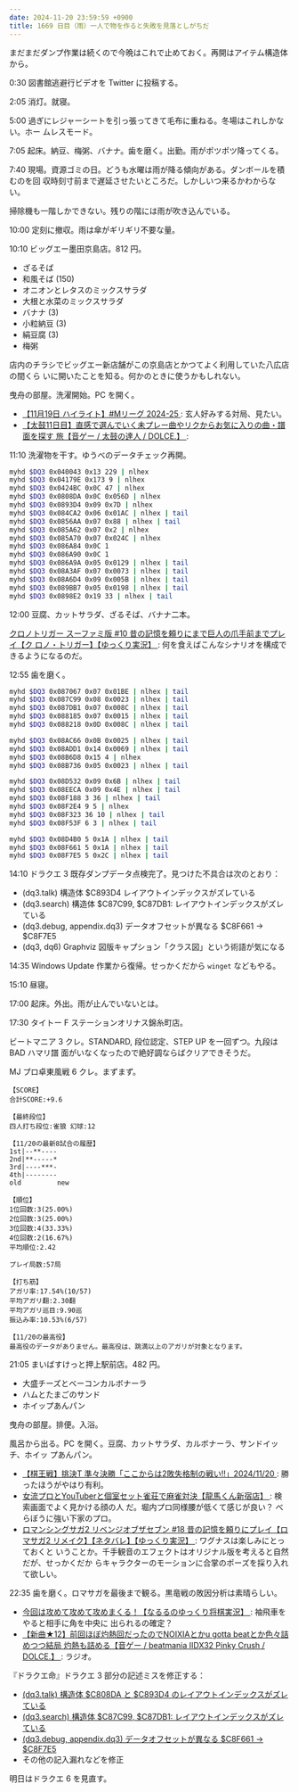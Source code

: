 ```yaml
---
date: 2024-11-20 23:59:59 +0900
title: 1669 日目（雨）一人で物を作ると失敗を見落としがちだ
---
```


まだまだダンプ作業は続くので今晩はこれで止めておく。再開はアイテム構造体から。

0:30 図書館逃避行ビデオを Twitter に投稿する。

2:05 消灯。就寝。

5:00 過ぎにレジャーシートを引っ張ってきて毛布に重ねる。冬場はこれしかない。ホー
ムレスモード。

7:05 起床。納豆、梅粥、バナナ。歯を磨く。出勤。雨がポツポツ降ってくる。

7:40 現場。資源ゴミの日。どうも水曜は雨が降る傾向がある。ダンボールを積むのを回
収時刻寸前まで遅延させたいところだ。しかしいつ来るかわからない。

掃除機も一階しかできない。残りの階には雨が吹き込んでいる。

10:00 定刻に撤収。雨は傘がギリギリ不要な量。

10:10 ビッグエー墨田京島店。812 円。

* ざるそば
* 和風そば (150)
* オニオンとレタスのミックスサラダ
* 大根と水菜のミックスサラダ
* バナナ (3)
* 小粒納豆 (3)
* 絹豆腐 (3)
* 梅粥

店内のチラシでビッグエー新店舗がこの京島店とかつてよく利用していた八広店の間くら
いに開いたことを知る。何かのときに使うかもしれない。

曳舟の部屋。洗濯開始。PC を開く。

* [【11月19日 ハイライト】#Mリーグ 2024-25
  ](https://www.youtube.com/watch?v=bBJgYrZltmE): 玄人好みする対局、見たい。
* [【太鼓11日目】直感で選んでいく未プレー曲やリクからお気に入りの曲・譜面を探す
  旅【音ゲー / 太鼓の達人 / DOLCE.】
  ](https://www.youtube.com/watch?v=mitm_ur4xi8): 

11:10 洗濯物を干す。ゆうべのデータチェック再開。

```bash
myhd $DQ3 0x040043 0x13 229 | nlhex
myhd $DQ3 0x04179E 0x173 9 | nlhex
myhd $DQ3 0x0424BC 0x0C 47 | nlhex
myhd $DQ3 0x0808DA 0x0C 0x056D | nlhex
myhd $DQ3 0x0893D4 0x09 0x7D | nlhex
myhd $DQ3 0x084CA2 0x06 0x01AC | nlhex | tail
myhd $DQ3 0x0856AA 0x07 0x88 | nlhex | tail
myhd $DQ3 0x085A62 0x07 0x2 | nlhex
myhd $DQ3 0x085A70 0x07 0x024C | nlhex
myhd $DQ3 0x086A84 0x0C 1
myhd $DQ3 0x086A90 0x0C 1
myhd $DQ3 0x086A9A 0x05 0x0129 | nlhex | tail
myhd $DQ3 0x08A3AF 0x07 0x0073 | nlhex | tail
myhd $DQ3 0x08A6D4 0x09 0x005B | nlhex | tail
myhd $DQ3 0x089BB7 0x05 0x0198 | nlhex | tail
myhd $DQ3 0x0898E2 0x19 33 | nlhex | tail
```

12:00 豆腐、カットサラダ、ざるそば、バナナ二本。

[クロノトリガー スーファミ版 #10 昔の記憶を頼りにまで巨人の爪手前までプレイ【ク
ロノ・トリガー】【ゆっくり実況】
](https://www.youtube.com/watch?v=aOev0CdBbks): 何を食えばこんなシナリオを構成で
きるようになるのだ。

12:55 歯を磨く。

```bash
myhd $DQ3 0x087067 0x07 0x01BE | nlhex | tail
myhd $DQ3 0x087C99 0x08 0x0023 | nlhex | tail
myhd $DQ3 0x087DB1 0x07 0x008C | nlhex | tail
myhd $DQ3 0x088185 0x07 0x0015 | nlhex | tail
myhd $DQ3 0x088218 0x0D 0x008C | nlhex | tail

myhd $DQ3 0x08AC66 0x0B 0x0025 | nlhex | tail
myhd $DQ3 0x08ADD1 0x14 0x0069 | nlhex | tail
myhd $DQ3 0x08B6D8 0x15 4 | nlhex
myhd $DQ3 0x08B736 0x05 0x0023 | nlhex | tail

myhd $DQ3 0x08D532 0x09 0x6B | nlhex | tail
myhd $DQ3 0x08EECA 0x09 0x4E | nlhex | tail
myhd $DQ3 0x08F188 3 36 | nlhex | tail
myhd $DQ3 0x08F2E4 9 5 | nlhex
myhd $DQ3 0x08F323 36 10 | nlhex | tail
myhd $DQ3 0x08F53F 6 3 | nlhex | tail

myhd $DQ3 0x08D4B0 5 0x1A | nlhex | tail
myhd $DQ3 0x08F661 5 0x1A | nlhex | tail
myhd $DQ3 0x08F7E5 5 0x2C | nlhex | tail
```

14:10 ドラクエ 3 既存ダンプデータ点検完了。見つけた不具合は次のとおり：

* (dq3.talk) 構造体 $C893D4 レイアウトインデックスがズレている
* (dq3.search) 構造体 $C87C99, $C87DB1: レイアウトインデックスがズレている
* (dq3.debug, appendix.dq3) データオフセットが異なる $C8F661 → $C8F7E5
* (dq3, dq6) Graphviz 図版キャプション「クラス図」という術語が気になる

14:35 Windows Update 作業から復帰。せっかくだから `winget` などもやる。

15:10 昼寝。

17:00 起床。外出。雨が止んでいないとは。

17:30 タイトー F ステーションオリナス錦糸町店。

ビートマニア 3 クレ。STANDARD, 段位認定、STEP UP を一回ずつ。九段は BAD ハマリ譜
面がいなくなったので絶好調ならばクリアできそうだ。

MJ プロ卓東風戦 6 クレ。まずまず。

```text
【SCORE】
合計SCORE:+9.6

【最終段位】
四人打ち段位:雀狼 幻球:12

【11/20の最新8試合の履歴】
1st|--**----
2nd|**-----*
3rd|----***-
4th|--------
old         new

【順位】
1位回数:3(25.00%)
2位回数:3(25.00%)
3位回数:4(33.33%)
4位回数:2(16.67%)
平均順位:2.42

プレイ局数:57局

【打ち筋】
アガリ率:17.54%(10/57)
平均アガリ翻:2.30翻
平均アガリ巡目:9.90巡
振込み率:10.53%(6/57)

【11/20の最高役】
最高役のデータがありません。最高役は、跳満以上のアガリが対象となります。
```

21:05 まいばすけっと押上駅前店。482 円。

* 大盛チーズとベーコンカルボナーラ
* ハムとたまごのサンド
* ホイップあんパン

曳舟の部屋。排便。入浴。

風呂から出る。PC を開く。豆腐、カットサラダ、カルボナーラ、サンドイッチ、ホイッ
プあんパン。

* [【棋王戦】挑決T 準々決勝「ここからは2敗失格制の戦い!!」2024/11/20
  ](https://www.youtube.com/watch?v=ahq-hlKvCZQ): 勝ったほうがやはり有利。
* [女流プロとYouTuberと個室セット雀荘で麻雀対決【龍馬くん新宿店】
  ](https://www.youtube.com/watch?v=HafJnrlvWKw): 検索画面でよく見かける顔の人
  だ。堀内プロ同様腰が低くて感じが良い？ べらぼうに強い下家のプロ。
* [ロマンシングサガ2 リベンジオブザセブン #18 昔の記憶を頼りにプレイ【ロマサガ2
  リメイク】【ネタバレ】【ゆっくり実況】
  ](https://www.youtube.com/watch?v=RTt_ADhGan0): ワグナスは楽しみにとっておくと
  いうことか。千手観音のエフェクトはオリジナル版を考えると自然だが、せっかくだか
  らキャラクターのモーションに合掌のポーズを採り入れて欲しい。

22:35 歯を磨く。ロマサガを最後まで観る。黒竜戦の敗因分析は素晴らしい。

* [今回は攻めて攻めて攻めまくる！【なるるのゆっくり将棋実況】
  ](https://www.youtube.com/watch?v=I_fIdLUwf_g): 袖飛車をやると相手に角を中央に
  出られるの確定？
* [【新曲★12】前回ほぼ灼熱回だったのでNOIXIAとかu gotta beatとか色々詰めつつ結局
  灼熱も詰める【音ゲー / beatmania IIDX32 Pinky Crush / DOLCE.】
  ](https://www.youtube.com/watch?v=nPNPPu8MR-s): ラジオ。

『ドラクエ命』ドラクエ 3 部分の記述ミスを修正する：

* [(dq3.talk) 構造体 $C808DA と $C893D4 のレイアウトインデックスがズレている](https://github.com/showa-yojyo/dqbook/issues/97)
* [(dq3.search) 構造体 $C87C99, $C87DB1: レイアウトインデックスがズレている](https://github.com/showa-yojyo/dqbook/issues/98)
* [(dq3.debug, appendix.dq3) データオフセットが異なる $C8F661 → $C8F7E5](https://github.com/showa-yojyo/dqbook/issues/99)
* その他の記入漏れなどを修正

明日はドラクエ 6 を見直す。
